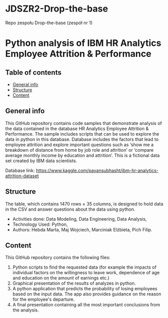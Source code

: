 # JDSZR2-Drop-the-base
Repo zespołu Drop-the-base (zespół nr 1)

# Python analysis of IBM HR Analytics Employee Attrition & Performance

## Table of contents
* [General info](#general-info)
* [Structure](#structure)
* [Content](#content)

## General info
This GitHub repository contains code samples that demonstrate analysis of the data contained in the database HR Analytics Employee Attrition & Performance. The sample includes scripts that can be used to explore the data in python in this database. Database includes the factors that lead to employee attrition and explore important questions such as ‘show me a breakdown of distance from home by job role and attrition’ or ‘compare average monthly income by education and attrition’. This is a fictional data set created by IBM data scientists.

Database link: https://www.kaggle.com/pavansubhasht/ibm-hr-analytics-attrition-dataset

## Structure
The table, which contains 1470 rows × 35 columns, is designed to hold data in the CSV and answer questions about the data using python. 

- Activities done: Data Modeling, Data Engineering, Data Analysis,
- Technology Used: Python,
- Authors: Hebda Marta, Maj Wojciech, Marciniak Elżbieta, Pich Filip.

## Content
This GitHub repository contains the following files:
1. Python scripts to find the requested data (for example the impacts of individual factors on the willingness to leave work, dependence of age and education on the amount of earnings etc.)
2. Graphical presentation of the results of analyzes in python.
3. A python application that predicts the probability of losing employees based on the input data. The app also provides guidance on the reason for the employee's departure.
4. A final presentation containing all the most important conclusions from the analysis.
